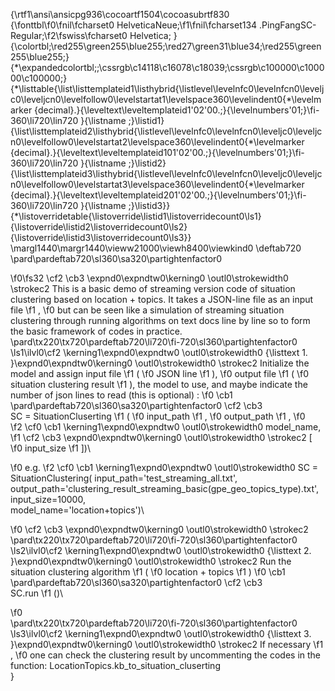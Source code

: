 {\rtf1\ansi\ansicpg936\cocoartf1504\cocoasubrtf830
{\fonttbl\f0\fnil\fcharset0 HelveticaNeue;\f1\fnil\fcharset134 .PingFangSC-Regular;\f2\fswiss\fcharset0 Helvetica;
}
{\colortbl;\red255\green255\blue255;\red27\green31\blue34;\red255\green255\blue255;}
{\*\expandedcolortbl;;\cssrgb\c14118\c16078\c18039;\cssrgb\c100000\c100000\c100000;}
{\*\listtable{\list\listtemplateid1\listhybrid{\listlevel\levelnfc0\levelnfcn0\leveljc0\leveljcn0\levelfollow0\levelstartat1\levelspace360\levelindent0{\*\levelmarker \{decimal\}.}{\leveltext\leveltemplateid1\'02\'00.;}{\levelnumbers\'01;}\fi-360\li720\lin720 }{\listname ;}\listid1}
{\list\listtemplateid2\listhybrid{\listlevel\levelnfc0\levelnfcn0\leveljc0\leveljcn0\levelfollow0\levelstartat2\levelspace360\levelindent0{\*\levelmarker \{decimal\}.}{\leveltext\leveltemplateid101\'02\'00.;}{\levelnumbers\'01;}\fi-360\li720\lin720 }{\listname ;}\listid2}
{\list\listtemplateid3\listhybrid{\listlevel\levelnfc0\levelnfcn0\leveljc0\leveljcn0\levelfollow0\levelstartat3\levelspace360\levelindent0{\*\levelmarker \{decimal\}.}{\leveltext\leveltemplateid201\'02\'00.;}{\levelnumbers\'01;}\fi-360\li720\lin720 }{\listname ;}\listid3}}
{\*\listoverridetable{\listoverride\listid1\listoverridecount0\ls1}{\listoverride\listid2\listoverridecount0\ls2}{\listoverride\listid3\listoverridecount0\ls3}}
\margl1440\margr1440\vieww21000\viewh8400\viewkind0
\deftab720
\pard\pardeftab720\sl360\sa320\partightenfactor0

\f0\fs32 \cf2 \cb3 \expnd0\expndtw0\kerning0
\outl0\strokewidth0 \strokec2 This is a basic demo of streaming version code of situation clustering based on location + topics. It takes a JSON-line file as an input file
\f1 ,
\f0  but can be seen like a simulation of streaming situation clustering through running algorithms on text docs line by line so to form the basic framework of codes in practice.\
\pard\tx220\tx720\pardeftab720\li720\fi-720\sl360\partightenfactor0
\ls1\ilvl0\cf2 \kerning1\expnd0\expndtw0 \outl0\strokewidth0 {\listtext	1.	}\expnd0\expndtw0\kerning0
\outl0\strokewidth0 \strokec2 Initialize the model and assign input file 
\f1 (
\f0 JSON line
\f1 ),
\f0  output file 
\f1 (
\f0 situation clustering result
\f1 ), the model to use, and maybe indicate the number of json lines to read (this is optional) :
\f0 \cb1 \
\pard\pardeftab720\sl360\sa320\partightenfactor0
\cf2 \cb3 	\
	SC = SituationCluserting
\f1 (
\f0 input_path
\f1 ,
\f0  output_path
\f1 ,
\f0  
\f2 \cf0 \cb1 \kerning1\expnd0\expndtw0 \outl0\strokewidth0 model_name, 
\f1 \cf2 \cb3 \expnd0\expndtw0\kerning0
\outl0\strokewidth0 \strokec2 [
\f0 input_size
\f1 ])\

\f0 e.g. 
\f2 \cf0 \cb1 \kerning1\expnd0\expndtw0 \outl0\strokewidth0 SC = SituationClustering(	 input_path='test_streaming_all.txt', \
						 output_path='clustering_result_streaming_basic(gpe_geo_topics_type).txt', \
						 input_size=10000,\
						 model_name='location+topics')\

\f0 \cf2 \cb3 \expnd0\expndtw0\kerning0
\outl0\strokewidth0 \strokec2 \
\pard\tx220\tx720\pardeftab720\li720\fi-720\sl360\partightenfactor0
\ls2\ilvl0\cf2 \kerning1\expnd0\expndtw0 \outl0\strokewidth0 {\listtext	2.	}\expnd0\expndtw0\kerning0
\outl0\strokewidth0 \strokec2 Run the situation clustering algorithm 
\f1 (
\f0 location + topics
\f1 )
\f0 \cb1 \
\pard\pardeftab720\sl360\sa320\partightenfactor0
\cf2 \cb3 	\
	SC.run
\f1 ()\

\f0 \
\pard\tx220\tx720\pardeftab720\li720\fi-720\sl360\partightenfactor0
\ls3\ilvl0\cf2 \kerning1\expnd0\expndtw0 \outl0\strokewidth0 {\listtext	3.	}\expnd0\expndtw0\kerning0
\outl0\strokewidth0 \strokec2 If necessary
\f1 ,
\f0  one can check the clustering result by uncommenting the codes in the function: LocationTopics.kb_to_situation_cluserting\
}